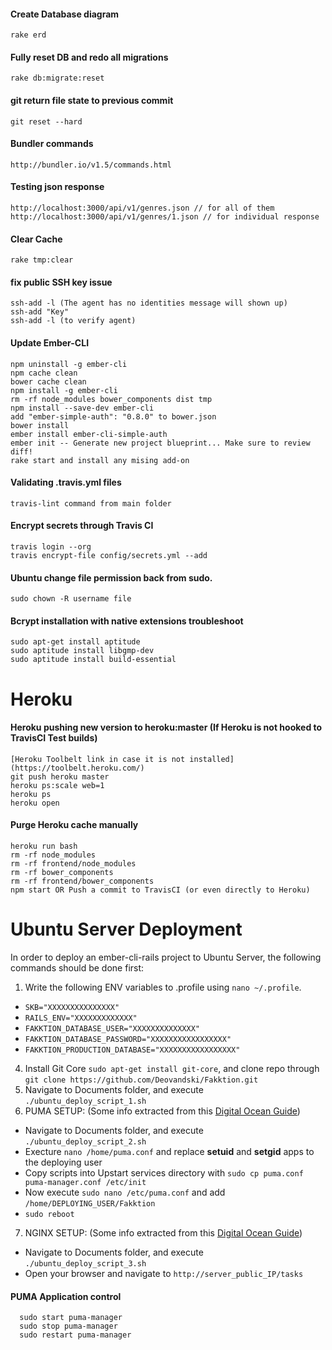 #### Create Database diagram
```
rake erd
```
#### Fully reset DB and redo all migrations
```
rake db:migrate:reset
```
#### git return file state to previous commit
```
git reset --hard
```
#### Bundler commands
```
http://bundler.io/v1.5/commands.html
```
#### Testing json response
```
http://localhost:3000/api/v1/genres.json // for all of them
http://localhost:3000/api/v1/genres/1.json // for individual response
```
#### Clear Cache
```
rake tmp:clear
```
#### fix public SSH key issue
```
ssh-add -l (The agent has no identities message will shown up)
ssh-add "Key"
ssh-add -l (to verify agent)
```
#### Update Ember-CLI
```
npm uninstall -g ember-cli
npm cache clean
bower cache clean
npm install -g ember-cli
rm -rf node_modules bower_components dist tmp
npm install --save-dev ember-cli
add "ember-simple-auth": "0.8.0" to bower.json
bower install
ember install ember-cli-simple-auth
ember init -- Generate new project blueprint... Make sure to review diff!
rake start and install any mising add-on	
```
#### Validating .travis.yml files
```
travis-lint command from main folder
```
#### Encrypt secrets through Travis CI
```
travis login --org
travis encrypt-file config/secrets.yml --add
```

#### Ubuntu change file permission back from sudo.
```
sudo chown -R username file
```

#### Bcrypt installation with native extensions troubleshoot
```
sudo apt-get install aptitude
sudo aptitude install libgmp-dev
sudo aptitude install build-essential
```
# Heroku
#### Heroku pushing new version to heroku:master (If Heroku is not hooked to TravisCI Test builds) 
```
[Heroku Toolbelt link in case it is not installed](https://toolbelt.heroku.com/)
git push heroku master
heroku ps:scale web=1
heroku ps
heroku open
```
#### Purge Heroku cache manually 
```
heroku run bash
rm -rf node_modules
rm -rf frontend/node_modules
rm -rf bower_components
rm -rf frontend/bower_components
npm start OR Push a commit to TravisCI (or even directly to Heroku) 
```

# Ubuntu Server Deployment
In order to deploy an ember-cli-rails project to Ubuntu Server, the following commands should be done first:

1. Write the following ENV variables to .profile using ```nano ~/.profile```. 
 - ```SKB="XXXXXXXXXXXXXXX"```
 - ```RAILS_ENV="XXXXXXXXXXXXX"```
 - ```FAKKTION_DATABASE_USER="XXXXXXXXXXXXXX"```
 - ```FAKKTION_DATABASE_PASSWORD="XXXXXXXXXXXXXXXXX"```
 - ```FAKKTION_PRODUCTION_DATABASE="XXXXXXXXXXXXXXXXX"```
4. Install Git Core ```sudo apt-get install git-core```, and clone repo through ```git clone https://github.com/Deovandski/Fakktion.git```
5. Navigate to Documents folder, and execute ```./ubuntu_deploy_script_1.sh```
6. PUMA SETUP: (Some info extracted from this [Digital Ocean Guide](https://www.digitalocean.com/community/tutorials/how-to-deploy-a-rails-app-with-puma-and-nginx-on-ubuntu-14-04))
 - Navigate to Documents folder, and execute ```./ubuntu_deploy_script_2.sh```
 - Execture ```nano /home/puma.conf``` and replace **setuid** and **setgid** apps to the deploying user
 - Copy scripts into Upstart services directory with ```sudo cp puma.conf puma-manager.conf /etc/init```
 - Now execute ```sudo nano /etc/puma.conf``` and add ```/home/DEPLOYING_USER/Fakktion```
 - ```sudo reboot```
7. NGINX SETUP: (Some info extracted from this [Digital Ocean Guide](https://www.digitalocean.com/community/tutorials/how-to-deploy-a-rails-app-with-puma-and-nginx-on-ubuntu-14-04)) 
 - Navigate to Documents folder, and execute ```./ubuntu_deploy_script_3.sh```
 - Open your browser and navigate to ```http://server_public_IP/tasks```

#### PUMA Application control
```
  sudo start puma-manager
  sudo stop puma-manager
  sudo restart puma-manager
```
